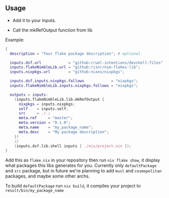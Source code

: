 ## Usage

- Add it to your inputs.

- Call the mkRefOutput function from lib

Example:

```nix
{
  description = "Your flake package description"; # optional

  inputs.dsf.url            = "github:cruel-intentions/devshell-files";  # optional
  inputs.flakeNimbleLib.url = "github:riinr/nim-flakes-lib";
  inputs.nixpkgs.url        = "github:nixos/nixpkgs";

  inputs.dsf.inputs.nixpkgs.follows            = "nixpkgs";              # optional
  inputs.flakeNimbleLib.inputs.nixpkgs.follows = "nixpkgs";

  outputs = inputs:
    (inputs.flakeNimbleLib.lib.mkRefOutput {
      nixpkgs = inputs.nixpkgs;
      self    = inputs.self;
      src     = ./.;                                                     # source could be an input also
      meta.ref     = "master";
      meta.version = "0.1.0";
      meta.name    = "my_package_name";
      meta.desc    = "My package description";
    })
    //                                                                   # this means merge previous object with this one
    (inputs.dsf.lib.shell inputs [ ./nix/project.nix ]);                 # optional
}
```

Add this as `flake.nix` in your repository then run `nix flake show`, it display what packages this libs generates for you.
Currently only `defaultPackage` and `src` package, but in future we're planning to add `musl` and `cosmopolitan` packages, and maybe some other archs.

To build `defaultPackage` run `nix build`, it compiles your project to `result/bin/my_package_name`


